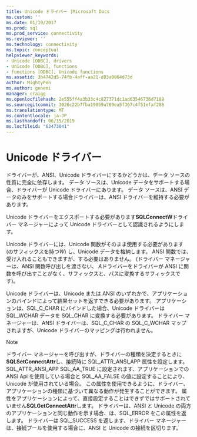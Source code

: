 ```yaml
---
title: Unicode ドライバー |Microsoft Docs
ms.custom: ''
ms.date: 01/19/2017
ms.prod: sql
ms.prod_service: connectivity
ms.reviewer: ''
ms.technology: connectivity
ms.topic: conceptual
helpviewer_keywords:
- Unicode [ODBC], drivers
- Unicode [ODBC], functions
- functions [ODBC], Unicode functions
ms.assetid: 3b4742d5-74fb-4aff-aa21-d83a0064d73d
author: MightyPen
ms.author: genemi
manager: craigg
ms.openlocfilehash: 2e555ff4a3b33c4c827371dc1ad63546736d7189
ms.sourcegitcommit: 3026c22b7fba19059a769ea5f367c4f51efaf286
ms.translationtype: MT
ms.contentlocale: ja-JP
ms.lasthandoff: 06/15/2019
ms.locfileid: "63473041"
---
```

# <a name="unicode-drivers"></a>Unicode ドライバー
ドライバーが、ANSI、Unicode ドライバーにするかどうかは、データ ソースの性質に完全に依存します。 データ ソースは、Unicode データをサポートする場合、ドライバーが Unicode ドライバーにあります。 データ ソースは、ANSI データのみをサポートする場合ドライバーは、ANSI ドライバーを維持する必要があります。  
  
 Unicode ドライバーをエクスポートする必要があります**SQLConnectW**ドライバー マネージャーによって Unicode ドライバーとして認識されるようにします。  
  
 Unicode ドライバーには、Unicode 関数がそのまま使用する必要があります (のサフィックスを持つ*W*) し、Unicode データを格納します。 ANSI 関数では、受け入れることもできますが、する必要はありません。 (ドライバー マネージャーは、ANSI 関数呼び出しを渡さない、 *A*ドライバーをドライバーが ANSI に関数を呼び出すことがなく、サフィックスと、パスに変換するサフィックスです)。  
  
 Unicode ドライバーは、Unicode または ANSI のいずれかで、アプリケーションのバインドによって結果セットを返すできる必要があります。 アプリケーションは、SQL_C_CHAR にバインドした場合、Unicode ドライバーは SQL_WCHAR データを SQL_CHAR に変換する必要があります。 ドライバー マネージャーは、ANSI ドライバーは、SQL_C_CHAR の SQL_C_WCHAR マップされますが、Unicode ドライバーのマッピングは行われません。  
  
> [!NOTE]  
>  ドライバー マネージャーを呼び出すが、ドライバーの種類を決定するときに**SQLSetConnectAttr**し、接続時に SQL_ATTR_ANSI_APP 属性を設定します。 SQL_ATTR_ANSI_APP SQL_AA_TRUE に設定されます、アプリケーションでの ANSI Api を使用している場合と SQL_AA_FALSE の値に設定することにより、Unicode が使用されている場合。 この属性を使用できるように、ドライバー、アプリケーションの種類に基づいて異なる動作が発生することができます。 属性をアプリケーションによって、直接設定することはできずではサポートされていません**SQLGetConnectAttr**します。 ドライバーは、ANSI と Unicode の両方のアプリケーションと同じ動作を示す場合、は、SQL_ERROR をこの属性を返します。 ドライバーは SQL_SUCCESS を返します、ドライバー マネージャーは、接続プールを使用する場合に、ANSI と Unicode の接続を区切ります。
